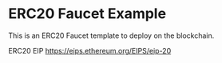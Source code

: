 # ERC20 Faucet Example

This is an ERC20 Faucet template to deploy on the blockchain.  

ERC20 EIP https://eips.ethereum.org/EIPS/eip-20
